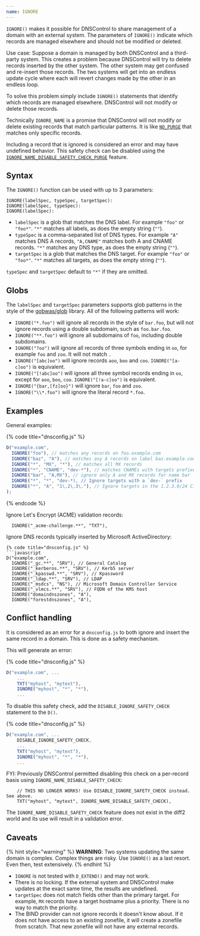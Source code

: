 ```yaml
---
name: IGNORE
---
```


`IGNORE()` makes it possible for DNSControl to share management of a domain with an
external system.  The parameters of `IGNORE()` indicate which records are managed
elsewhere and should not be modified or deleted.

Use case: Suppose a domain is managed by both DNSControl and a third-party system. This creates
a problem because DNSControl will try to delete records inserted by the other system.  The
other system may get confused and re-insert those records.  The two systems will get into
an endless update cycle where each will revert changes made by the other in an endless loop.

To solve this problem simply include `IGNORE()` statements that identify which records
are managed elsewhere.  DNSControl will not modify or delete those records.

Technically `IGNORE_NAME` is a promise that DNSControl will not modify or
delete existing records that match particular patterns. It is like
[`NO_PURGE`](../domain/NO_PURGE.md) that matches only specific records.

Including a record that is ignored is considered an error and may have undefined behavior. This safety check can be disabled using the [`IGNORE_NAME_DISABLE_SAFETY_CHECK_PURGE`](../domain/IGNORE_NAME_DISABLE_SAFETY_CHECK.md) feature.

## Syntax

The `IGNORE()` function can be used with up to 3 parameters:

```
IGNORE(labelSpec, typeSpec, targetSpec):
IGNORE(labelSpec, typeSpec):
IGNORE(labelSpec):
```

* `labelSpec` is a glob that matches the DNS label. For example `"foo"` or `"foo*"`.  `"*"` matches all labels, as does the empty string (`""`).
* `typeSpec` is a comma-separated list of DNS types.  For example `"A"` matches DNS A records, `"A,CNAME"` matches both A and CNAME records. `"*"` matches any DNS type, as does the empty string (`""`).  
* `targetSpec` is a glob that matches the DNS target. For example `"foo"` or `"foo*"`.  `"*"` matches all targets, as does the empty string (`""`).

`typeSpec` and `targetSpec` default to `"*"` if they are omitted.

## Globs

The `labelSpec` and `targetSpec` parameters supports glob patterns in the style
of the [gobwas/glob](https://github.com/gobwas/glob) library.  All of the
following patterns will work:

* `IGNORE("*.foo")` will ignore all records in the style of `bar.foo`, but will not ignore records using a double
subdomain, such as `foo.bar.foo`.
* `IGNORE("**.foo")` will ignore all subdomains of `foo`, including double subdomains.
* `IGNORE("?oo")` will ignore all records of three symbols ending in `oo`, for example `foo` and `zoo`. It will
not match `.`
* `IGNORE("[abc]oo")` will ignore records `aoo`, `boo` and `coo`. `IGNORE("[a-c]oo")` is equivalent.
* `IGNORE("[!abc]oo")` will ignore all three symbol records ending in `oo`, except for `aoo`, `boo`, `coo`.        `IGNORE("[!a-c]oo")` is equivalent.
* `IGNORE("{bar,[fz]oo}")` will ignore `bar`, `foo` and `zoo`.
* `IGNORE("\\*.foo")` will ignore the literal record `*.foo`.

## Examples

General examples:

{% code title="dnsconfig.js" %}
```javascript
D("example.com",
  IGNORE("foo"), // matches any records on foo.example.com
  IGNORE("baz", "A"), // matches any A records on label baz.example.com
  IGNORE("*", "MX", "*"), // matches all MX records
  IGNORE("*", "CNAME", "dev-*"), // matches CNAMEs with targets prefixed `dev-*`
  IGNORE("bar", "A,MX"), // ignore only A and MX records for name bar
  IGNORE("*", "*", "dev-*), // Ignore targets with a `dev-` prefix
  IGNORE("*", "A", "1\.2\.3\."), // Ignore targets in the 1.2.3.0/24 CIDR block
);
```
{% endcode %}

Ignore Let's Encrypt (ACME) validation records:

```
  IGNORE("_acme-challenge.**", "TXT"),
```

Ignore DNS records typically inserted by Microsoft ActiveDirectory:

```
{% code title="dnsconfig.js" %}
```javascript
D("example.com",
  IGNORE("_gc.**", "SRV"), // General Catalog
  IGNORE("_kerberos.**", "SRV"), // Kerb5 server
  IGNORE("_kpasswd.**", "SRV"), // Kpassword
  IGNORE("_ldap.**", "SRV"), // LDAP
  IGNORE("_msdcs", "NS"), // Microsoft Domain Controller Service
  IGNORE("_vlmcs.**", "SRV"), // FQDN of the KMS host
  IGNORE("domaindnszones", "A"),
  IGNORE("forestdnszones", "A"),
```

## Conflict handling

It is considered as an error for a `dnsconfig.js` to both ignore and insert the
same record in a domain. This is done as a safety mechanism.

This will generate an error:

{% code title="dnsconfig.js" %}
```javascript
D("example.com", ...
    ...
    TXT("myhost", "mytext"),
    IGNORE("myhost", "*", "*"),
    ...
```

To disable this safety check, add the `DISABLE_IGNORE_SAFETY_CHECK` statement to the `D()`.

{% code title="dnsconfig.js" %}
```javascript
D("example.com", ...
    DISABLE_IGNORE_SAFETY_CHECK,
    ...
    TXT("myhost", "mytext"),
    IGNORE("myhost", "*", "*"),
    ...
```

FYI: Previously DNSControl permitted disabling this check on
a per-record basis using `IGNORE_NAME_DISABLE_SAFETY_CHECK`:

```
    // THIS NO LONGER WORKS! Use DISABLE_IGNORE_SAFETY_CHECK instead. See above.
    TXT("myhost", "mytext", IGNORE_NAME_DISABLE_SAFETY_CHECK),
```

The `IGNORE_NAME_DISABLE_SAFETY_CHECK` feature does not exist in the diff2 world and its use will result in a validation error.

## Caveats

{% hint style="warning" %}
**WARNING**: Two systems updating the same domain is complex.  Complex things are risky. Use `IGNORE()`
as a last resort. Even then, test extensively.
{% endhint %}

* `IGNORE` is not tested with `D_EXTEND()` and may not work.
* There is no locking.  If the external system and DNSControl make updates at the exact same time, the results are undefined.
* `targetSpec` does not match fields other than the primary target.  For example, `MX` records have a target hostname plus a priority. There is no way to match the priority.
* The BIND provider can not ignore records it doesn't know about.  If it does not have access to an existing zonefile, it will create a zonefile from scratch. That new zonefile will not have any external records.
